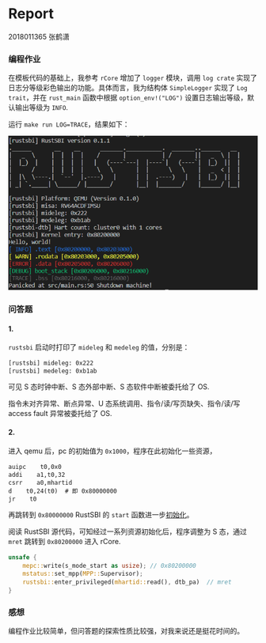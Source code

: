 # Report

2018011365 张鹤潇

### 编程作业

在模板代码的基础上，我参考 `rCore` 增加了 `logger` 模块，调用 `log crate` 实现了日志分等级彩色输出的功能。具体而言，我为结构体 `SimpleLogger` 实现了 `Log trait`，并在 `rust_main` 函数中根据 `option_env!("LOG")` 设置日志输出等级，默认输出等级为 `INFO`.

运行 `make run LOG=TRACE`，结果如下：

<img src="lab1_pic/image-20210228104243981.png" alt="image-20210228104243981" style="zoom: 80%;" /> 

### 问答题

#### 1.

`rustsbi` 启动时打印了 `mideleg` 和 `medeleg` 的值，分别是：

```
[rustsbi] mideleg: 0x222
[rustsbi] medeleg: 0xb1ab
```

可见 S 态时钟中断、S 态外部中断、S 态软件中断被委托给了 OS.

指令未对齐异常、断点异常、U 态系统调用、指令/读/写页缺失、指令/读/写 access fault 异常被委托给了 OS.

#### 2.

进入 qemu 后，pc 的初始值为 `0x1000`，程序在此初始化一些资源，

```assembly
auipc    t0,0x0
addi    a1,t0,32
csrr    a0,mhartid
d    t0,24(t0)	# 即 0x80000000
jr    t0
```

再跳转到 `0x80000000` RustSBI 的 `start` 函数进一步[初始化](https://github.com/luojia65/rustsbi/blob/master/platform/qemu/src/main.rs#L93)。

阅读 RustSBI 源代码，可知经过一系列资源初始化后，程序调整为 S 态，通过 `mret` 跳转到 `0x80200000` 进入 rCore.

```rust
unsafe {
	mepc::write(s_mode_start as usize);	// 0x80200000
	mstatus::set_mpp(MPP::Supervisor);
	rustsbi::enter_privileged(mhartid::read(), dtb_pa)	// mret
}
```

### 感想

编程作业比较简单，但问答题的探索性质比较强，对我来说还是挺花时间的。